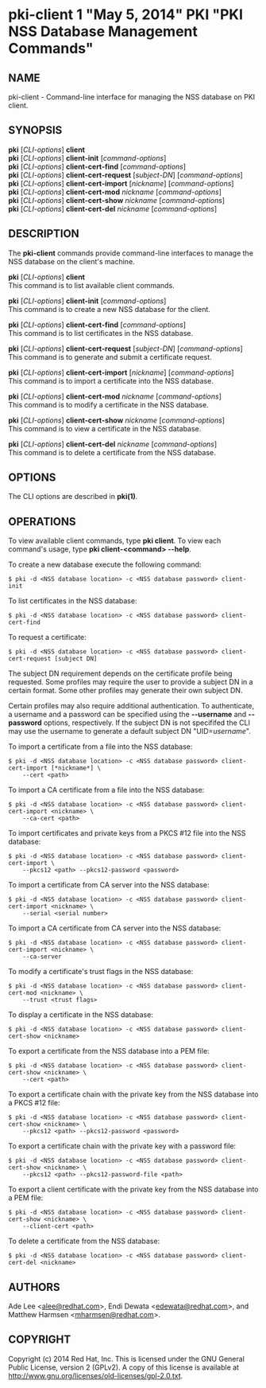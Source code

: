 # pki-client 1 "May 5, 2014" PKI "PKI NSS Database Management Commands"

## NAME

pki-client - Command-line interface for managing the NSS database on PKI client.

## SYNOPSIS

**pki** [*CLI-options*] **client**  
**pki** [*CLI-options*] **client-init** [*command-options*]  
**pki** [*CLI-options*] **client-cert-find** [*command-options*]  
**pki** [*CLI-options*] **client-cert-request** [*subject-DN*] [*command-options*]  
**pki** [*CLI-options*] **client-cert-import** [*nickname*] [*command-options*]  
**pki** [*CLI-options*] **client-cert-mod** *nickname* [*command-options*]  
**pki** [*CLI-options*] **client-cert-show** *nickname* [*command-options*]  
**pki** [*CLI-options*] **client-cert-del** *nickname* [*command-options*]  

## DESCRIPTION

The **pki-client** commands provide command-line interfaces to manage the NSS database on the client's machine.

**pki** [*CLI-options*] **client**  
    This command is to list available client commands.

**pki** [*CLI-options*] **client-init** [*command-options*]  
    This command is to create a new NSS database for the client.

**pki** [*CLI-options*] **client-cert-find** [*command-options*]  
    This command is to list certificates in the NSS database.

**pki** [*CLI-options*] **client-cert-request** [*subject-DN*] [*command-options*]  
    This command is to generate and submit a certificate request.

**pki** [*CLI-options*] **client-cert-import** [*nickname*] [*command-options*]  
    This command is to import a certificate into the NSS database.

**pki** [*CLI-options*] **client-cert-mod** *nickname* [*command-options*]  
    This command is to modify a certificate in the NSS database.

**pki** [*CLI-options*] **client-cert-show** *nickname* [*command-options*]  
    This command is to view a certificate in the NSS database.

**pki** [*CLI-options*] **client-cert-del** *nickname* [*command-options*]  
    This command is to delete a certificate from the NSS database.

## OPTIONS

The CLI options are described in **pki(1)**.

## OPERATIONS

To view available client commands, type **pki client**.
To view each command's usage, type **pki client-&lt;command&gt; --help**.

To create a new database execute the following command:

```
$ pki -d <NSS database location> -c <NSS database password> client-init
```

To list certificates in the NSS database:

```
$ pki -d <NSS database location> -c <NSS database password> client-cert-find
```

To request a certificate:

```
$ pki -d <NSS database location> -c <NSS database password> client-cert-request [subject DN]
```

The subject DN requirement depends on the certificate profile being requested.
Some profiles may require the user to provide a subject DN in a certain format.
Some other profiles may generate their own subject DN.

Certain profiles may also require additional authentication.
To authenticate, a username and a password can be specified using the **--username** and **--password** options, respectively.
If the subject DN is not specififed the CLI may use the username to generate a default subject DN "UID=*username*".

To import a certificate from a file into the NSS database:

```
$ pki -d <NSS database location> -c <NSS database password> client-cert-import [*nickname*] \
    --cert <path>
```

To import a CA certificate from a file into the NSS database:

```
$ pki -d <NSS database location> -c <NSS database password> client-cert-import <nickname> \
    --ca-cert <path>
```

To import certificates and private keys from a PKCS #12 file into the NSS database:

```
$ pki -d <NSS database location> -c <NSS database password> client-cert-import \
    --pkcs12 <path> --pkcs12-password <password>
```

To import a certificate from CA server into the NSS database:

```
$ pki -d <NSS database location> -c <NSS database password> client-cert-import <nickname> \
    --serial <serial number>
```

To import a CA certificate from CA server into the NSS database:

```
$ pki -d <NSS database location> -c <NSS database password> client-cert-import <nickname> \
    --ca-server
```

To modify a certificate's trust flags in the NSS database:

```
$ pki -d <NSS database location> -c <NSS database password> client-cert-mod <nickname> \
    --trust <trust flags>
```

To display a certificate in the NSS database:

```
$ pki -d <NSS database location> -c <NSS database password> client-cert-show <nickname>
```

To export a certificate from the NSS database into a PEM file:

```
$ pki -d <NSS database location> -c <NSS database password> client-cert-show <nickname> \
    --cert <path>
```

To export a certificate chain with the private key from the NSS database into a PKCS #12 file:

```
$ pki -d <NSS database location> -c <NSS database password> client-cert-show <nickname> \
    --pkcs12 <path> --pkcs12-password <password>
```

To export a certificate chain with the private key with a password file:

```
$ pki -d <NSS database location> -c <NSS database password> client-cert-show <nickname> \
    --pkcs12 <path> --pkcs12-password-file <path>
```

To export a client certificate with the private key from the NSS database into a PEM file:

```
$ pki -d <NSS database location> -c <NSS database password> client-cert-show <nickname> \
    --client-cert <path>
```

To delete a certificate from the NSS database:

```
$ pki -d <NSS database location> -c <NSS database password> client-cert-del <nickname>
```

## AUTHORS

Ade Lee &lt;alee@redhat.com&gt;, Endi Dewata &lt;edewata@redhat.com&gt;, and Matthew Harmsen &lt;mharmsen@redhat.com&gt;.

## COPYRIGHT

Copyright (c) 2014 Red Hat, Inc.
This is licensed under the GNU General Public License, version 2 (GPLv2).
A copy of this license is available at http://www.gnu.org/licenses/old-licenses/gpl-2.0.txt.
